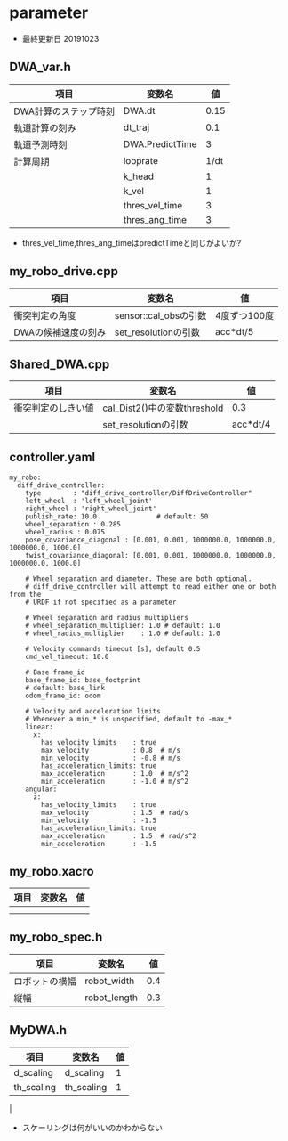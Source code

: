 # parameter
- 最終更新日 20191023
## DWA_var.h
|項目                   |変数名         |値     |
|---                    |---            |---    |
|DWA計算のステップ時刻  |DWA.dt         |0.15   |
|軌道計算の刻み         |dt_traj        |0.1    |
|軌道予測時刻           |DWA.PredictTime|3      |
|計算周期               |looprate       |1/dt      |
|                       |k_head         |1      |
|                       |k_vel          |1      |
|                       |thres_vel_time      |3      |
|                       |thres_ang_time      |3      |
- thres_vel_time,thres_ang_timeはpredictTimeと同じがよいか?


## my_robo_drive.cpp
|項目                   |変数名         |値     |
|---                    |---            |---    |
|衝突判定の角度         |sensor::cal_obsの引数 |4度ずつ100度|
|DWAの候補速度の刻み    |set_resolutionの引数|acc*dt/5|

## Shared_DWA.cpp
|項目                   |変数名         |値     |
|---                    |---            |---    |
|衝突判定のしきい値     |cal_Dist2()中の変数threshold |0.3|
|    |set_resolutionの引数|acc*dt/4|

## controller.yaml
```
my_robo:
  diff_drive_controller:
    type        : "diff_drive_controller/DiffDriveController"
    left_wheel  : 'left_wheel_joint'
    right_wheel : 'right_wheel_joint'
    publish_rate: 10.0               # default: 50
    wheel_separation : 0.285
    wheel_radius : 0.075
    pose_covariance_diagonal : [0.001, 0.001, 1000000.0, 1000000.0, 1000000.0, 1000.0]
    twist_covariance_diagonal: [0.001, 0.001, 1000000.0, 1000000.0, 1000000.0, 1000.0]

    # Wheel separation and diameter. These are both optional.
    # diff_drive_controller will attempt to read either one or both from the
    # URDF if not specified as a parameter

    # Wheel separation and radius multipliers
    # wheel_separation_multiplier: 1.0 # default: 1.0
    # wheel_radius_multiplier    : 1.0 # default: 1.0

    # Velocity commands timeout [s], default 0.5
    cmd_vel_timeout: 10.0

    # Base frame_id
    base_frame_id: base_footprint
    # default: base_link
    odom_frame_id: odom

    # Velocity and acceleration limits
    # Whenever a min_* is unspecified, default to -max_*
    linear:
      x:
        has_velocity_limits    : true
        max_velocity           : 0.8  # m/s
        min_velocity           : -0.8 # m/s
        has_acceleration_limits: true
        max_acceleration       : 1.0  # m/s^2
        min_acceleration       : -1.0 # m/s^2
    angular:
      z:
        has_velocity_limits    : true
        max_velocity           : 1.5  # rad/s
        min_velocity           : -1.5
        has_acceleration_limits: true
        max_acceleration       : 1.5  # rad/s^2
        min_acceleration       : -1.5
```

## my_robo.xacro
|項目                   |変数名         |値     |
|---                    |---            |---    |
|                       |               |       |
|                       |               |       |

## my_robo_spec.h
|項目                   |変数名         |値     |
|---                    |---            |---    |
|ロボットの横幅         |robot_width    |0.4  |
|縦幅                   |robot_length   |0.3    |

## MyDWA.h
|項目                   |変数名         |値     |
|---                    |---            |---    |
|d_scaling         |d_scaling     |1  |
|th_scaling                   |th_scaling     |1    |
|
- スケーリングは何がいいのかわからない